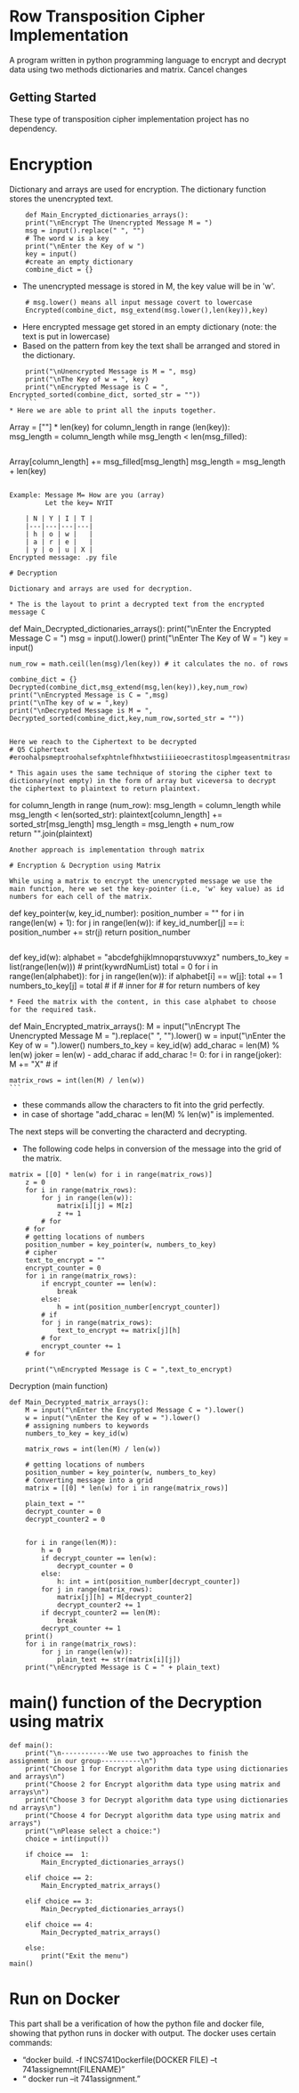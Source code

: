 # Row Transposition Cipher Implementation

A program written in python programming language to encrypt and decrypt data using two methods dictionaries and matrix.
Cancel changes
## Getting Started

These type of transposition cipher implementation project has no dependency. 

# Encryption 

Dictionary and arrays are used for encryption. The dictionary function stores the unencrypted text.

``` 
    def Main_Encrypted_dictionaries_arrays():
    print("\nEncrypt The Unencrypted Message M = ")     
    msg = input().replace(" ", "")
    # The word w is a key
    print("\nEnter the Key of w ")
    key = input()   
    #create an empty dictionary
    combine_dict = {}
```
* The unencrypted message is stored in M, the key value will be in 'w'. 

``` 
    # msg.lower() means all input message covert to lowercase
    Encrypted(combine_dict, msg_extend(msg.lower(),len(key)),key)
```
* Here encrypted message get stored in an empty dictionary (note: the text is put in lowercase)
* Based on the pattern from key the text shall be arranged and stored in the dictionary. 

``` 
    print("\nUnencrypted Message is M = ", msg)
    print("\nThe Key of w = ", key)
    print("\nEncrypted Message is C = ", Encrypted_sorted(combine_dict, sorted_str = "")) 
    ```
* Here we are able to print all the inputs together.
```
Array = [""] * len(key)
    for column_length in range (len(key)):  
        msg_length = column_length
        while msg_length < len(msg_filled): 
```

``` 
Array[column_length] += msg_filled[msg_length] 
msg_length = msg_length + len(key)   
```

Example: Message M= How are you (array)
         Let the key= NYIT

    | N | Y | I | T |
    |---|---|---|---|
    | h | o | w |   |
    | a | r | e |   |
    | y | o | u | X |
Encrypted message: .py file

# Decryption

Dictionary and arrays are used for decryption.

* The is the layout to print a decrypted text from the encrypted message C
```
def Main_Decrypted_dictionaries_arrays():
    print("\nEnter the Encrypted Message C = ")
    msg = input().lower()
    print("\nEnter The Key of W  = ")
    key = input()
   
    num_row = math.ceil(len(msg)/len(key)) # it calculates the no. of rows
   
    combine_dict = {}
    Decrypted(combine_dict,msg_extend(msg,len(key)),key,num_row)
    print("\nEncrypted Message is C = ",msg)
    print("\nThe key of w = ",key)
    print("\nDecrypted Message is M = ", Decrypted_sorted(combine_dict,key,num_row,sorted_str = ""))
```

Here we reach to the Ciphertext to be decrypted 
# Q5 Ciphertext
#eroohalpsmeptroohalsefxphtnlefhhxtwstiiiieoecrastitosplmgeasentmitrasnefylypnhiasnetoiroitaetaxoeetonicrasetltesnicrfwmurnhrrhitrcrxhtpipsrmaimiitpiphlaleiucciptotpe  

* This again uses the same technique of storing the cipher text to dictionary(not empty) in the form of array but viceversa to decrypt the ciphertext to plaintext to return plaintext.
```
for column_length in range (num_row):
        msg_length = column_length
        while msg_length < len(sorted_str):
            plaintext[column_length] += sorted_str[msg_length]
            msg_length = msg_length + num_row             
    return "".join(plaintext)
```
Another approach is implementation through matrix

# Encryption & Decryption using Matrix 

While using a matrix to encrypt the unencrypted message we use the main function, here we set the key-pointer (i.e, 'w' key value) as id numbers for each cell of the matrix.

```
def key_pointer(w, key_id_number):
    position_number = ""
    for i in range(len(w) + 1):
        for j in range(len(w)):
            if key_id_number[j] == i:
                position_number += str(j)
    return position_number
```  
```  
def key_id(w):
    alphabet = "abcdefghijklmnopqrstuvwxyz"
    numbers_to_key = list(range(len(w)))
    # print(kywrdNumList)
    total = 0
    for i in range(len(alphabet)):
        for j in range(len(w)):
            if alphabet[i] == w[j]:
                total += 1
                numbers_to_key[j] = total
            # if
        # inner for
    # for
    return numbers of key
```
* Feed the matrix with the content, in this case alphabet to choose for the required task.
```
def Main_Encrypted_matrix_arrays():
    M = input("\nEncrypt The Unencrypted Message M = ").replace(" ", "").lower()
    w = input("\nEnter the Key of w = ").lower()
    numbers_to_key = key_id(w)
    add_charac = len(M) % len(w)
    joker = len(w) - add_charac
    if add_charac != 0:
        for i in range(joker):
            M += "X"
    # if

    matrix_rows = int(len(M) / len(w))
    ```
* these commands allow the characters to fit into the grid perfectly.
* in case of shortage "add_charac = len(M) % len(w)" is implemented.
  
The next steps will be converting the characterd and decrypting.

* The following code helps in conversion of the message into the grid of the matrix.
```
matrix = [[0] * len(w) for i in range(matrix_rows)]
    z = 0
    for i in range(matrix_rows):
        for j in range(len(w)):
            matrix[i][j] = M[z]
            z += 1
        # for
    # for
    # getting locations of numbers
    position_number = key_pointer(w, numbers_to_key)
    # cipher
    text_to_encrypt = ""
    encrypt_counter = 0
    for i in range(matrix_rows):
        if encrypt_counter == len(w):
            break
        else:
            h = int(position_number[encrypt_counter])
        # if
        for j in range(matrix_rows):
            text_to_encrypt += matrix[j][h]
        # for
        encrypt_counter += 1
    # for

    print("\nEncrypted Message is C = ",text_to_encrypt)
``` 
Decryption (main function)
```
def Main_Decrypted_matrix_arrays():
    M = input("\nEnter the Encrypted Message C = ").lower()
    w = input("\nEnter the Key of w = ").lower()
    # assigning numbers to keywords
    numbers_to_key = key_id(w)

    matrix_rows = int(len(M) / len(w))

    # getting locations of numbers
    position_number = key_pointer(w, numbers_to_key)
    # Converting message into a grid
    matrix = [[0] * len(w) for i in range(matrix_rows)]
    
    plain_text = ""
    decrypt_counter = 0
    decrypt_counter2 = 0
  

    for i in range(len(M)):
        h = 0
        if decrypt_counter == len(w):
            decrypt_counter = 0
        else:
            h: int = int(position_number[decrypt_counter])
        for j in range(matrix_rows):
            matrix[j][h] = M[decrypt_counter2]
            decrypt_counter2 += 1
        if decrypt_counter2 == len(M):
            break
        decrypt_counter += 1
    print()
    for i in range(matrix_rows):
        for j in range(len(w)):
            plain_text += str(matrix[i][j])
    print("\nEncrypted Message is C = " + plain_text)
```
# main() function of the Decryption using matrix
```
def main(): 
    print("\n------------We use two approaches to finish the assignemnt in our group----------\n")      
    print("Choose 1 for Encrypt algorithm data type using dictionaries and arrays\n")
    print("Choose 2 for Encrypt algorithm data type using matrix and arrays\n")
    print("Choose 3 for Decrypt algorithm data type using dictionaries nd arrays\n")
    print("Choose 4 for Decrypt algorithm data type using matrix and arrays")
    print("\nPlease select a choice:")
    choice = int(input())

    if choice ==  1:
        Main_Encrypted_dictionaries_arrays()
        
    elif choice == 2:
        Main_Encrypted_matrix_arrays()

    elif choice == 3:
        Main_Decrypted_dictionaries_arrays()

    elif choice == 4:
        Main_Decrypted_matrix_arrays()

    else:
        print("Exit the menu")
main()
```

# Run on Docker

This part shall be a verification of how the python file and docker file, showing that python runs in docker with output. 
The docker uses certain commands:
* “docker build. -f  INCS741Dockerfile(DOCKER FILE) –t 741assignemnt(FILENAME)”
* “ docker run –it 741assignment.”
